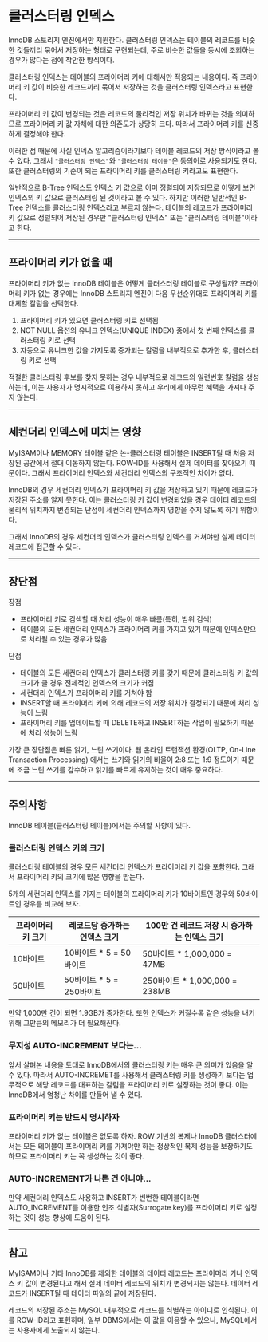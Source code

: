 

# 클러스터링 인덱스

InnoDB 스토리지 엔진에서만 지원한다. 클러스터링 인덱스는 테이블의 레코드를 비슷한 것들끼리
묶어서 저장하는 형태로 구현되는데, 주로 비슷한 값들을 동시에 조회하는 경우가 많다는 점에 착안한 방식이다.

클러스터링 인덱스는 테이블의 프라이머리 키에 대해서만 적용되는 내용이다. 즉 프라이머리 키 값이 비슷한 레코드끼리
묶어서 저장하는 것을 클러스터링 인덱스라고 표현한다.

프라이머리 키 값이 변경되는 것은 레코드의 물리적인 저장 위치가 바뀌는 것을 의미하므로 프라이머리 키 값 자체에 대한
의존도가 상당히 크다. 따라서 프라이머리 키를 신중하게 결정해야 한다.

이러한 점 때문에 사실 인덱스 알고리즘이라기보다 테이블 레코드의 저장 방식이라고 볼 수 있다.
그래서 `"클러스터링 인덱스"`와 `"클러스터링 테이블"`은 동의어로 사용되기도 한다.
또한 클러스터링의 기준이 되는 프라이머리 키를 클러스터링 키라고도 표현한다.

일반적으로 B-Tree 인덱스도 인덱스 키 값으로 이미 정렬되어 저장되므로 어떻게 보면 인덱스의 키 값으로
클러스터링 된 것이라고 볼 수 있다. 하지만 이러한 일반적인 B-Tree 인덱스를 클러스터링 인덱스라고 부르지 않는다.
테이블의 레코드가 프라이머리 키 값으로 정렬되어 저장된 경우만 "클러스터링 인덱스" 또는 "클러스터링 테이블"이라고 한다.

---

## 프라이머리 키가 없을 때

프라이머리 키가 없는 InnoDB 테이블은 어떻게 클러스터링 테이블로 구성될까?
프라이머리 키가 없는 경우에는 InnoDB 스토리지 엔진이 다음 우선순위대로 프라이머리 키를 대체할 칼럼을 선택한다.

1. 프라이머리 키가 있으면 클러스터링 키로 선택됨
2. NOT NULL 옵션의 유니크 인덱스(UNIQUE INDEX) 중에서 첫 번째 인덱스를 클러스터링 키로 선택
3. 자동으로 유니크한 값을 가지도록 증가되는 칼럼을 내부적으로 추가한 후, 클러스터링 키로 선택

적절한 클러스터링 후보를 찾지 못하는 경우 내부적으로 레코드의 일련번호 칼럼을 생성하는데, 이는 사용자가
명시적으로 이용하지 못하고 우리에게 아무런 혜택을 가져다 주지 않는다.

---

## 세컨더리 인덱스에 미치는 영향

MyISAM이나 MEMORY 테이블 같은 논-클러스터링 테이블은 INSERT될 때 처음 저장된 공간에서 절대 이동하지 않는다.
ROW-ID를 사용해서 실제 데이터를 찾아오기 때문이다. 
그래서 프라이머리 인덱스와 세컨더리 인덱스의 구조적인 차이가 없다.

InnoDB의 경우 세컨더리 인덱스가 프라이머리 키 값을 저장하고 있기 때문에 레코드가 저장된 주소를 알지 못한다.
이는 클러스터링 키 값이 변경되었을 경우 데이터 레코드의 물리적 위치까지 변경되는 단점이
세컨더리 인덱스까지 영향을 주지 않도록 하기 위함이다.

그래서 InnoDB의 경우 세컨더리 인덱스가 클러스터링 인덱스를 거쳐야만 실제 데이터 레코드에 접근할 수 있다.

---

## 장단점

장점
- 프라이머리 키로 검색할 때 처리 성능이 매우 빠름(특히, 범위 검색)
- 테이블의 모든 세컨더리 인덱스가 프라이머리 키를 가지고 있기 때문에 인덱스만으로 처리될 수 있는 경우가 많음

단점
- 테이블의 모든 세컨더리 인덱스가 클러스터링 키를 갖기 때문에 클러스터링 키 값의 크기가 클 경우 전체적인 인덱스의 크기가 커짐
- 세컨더리 인덱스가 프라이머리 키를 거쳐야 함
- INSERT할 때 프라이머리 키에 의해 레코드의 저장 위치가 결정되기 때문에 처리 성능이 느림
- 프라이머리 키를 업데이트할 때 DELETE하고 INSERT하는 작업이 필요하기 때문에 처리 성능이 느림

가장 큰 장단점은 빠른 읽기, 느린 쓰기이다. 웹 온라인 트랜잭션 환경(OLTP, On-Line Transaction Processing)
에서는 쓰기와 읽기의 비율이 2:8 또는 1:9 정도이기 때문에 조금 느린 쓰기를 감수하고 읽기를 빠르게 유지하는 것이
매우 중요하다.

---

## 주의사항

InnoDB 테이블(클러스터링 테이블)에서는 주의할 사항이 있다.

### 클러스터링 인덱스 키의 크기

클러스터링 테이블의 경우 모든 세컨더리 인덱스가 프라이머리 키 값을 포함한다. 그래서 프라이머리 키의 크기에
많은 영향을 받는다. 

5개의 세컨더리 인덱스를 가지는 테이블의 프라이머리 키가 10바이트인 경우와 50바이트인 경우를 비교해 보자.

| 프라이머리 키 크기 | 레코드당 증가하는 인덱스 크기   | 100만 건 레코드 저장 시 증가하는 인덱스 크기 |
|------------|--------------------|-----------------------------|
| 10바이트      | 10바이트 * 5 = 50바이트  | 50바이트 * 1,000,000 = 47MB    |
| 50바이트      | 50바이트 * 5 = 250바이트 | 250바이트 * 1,000,000 = 238MB  |

만약 1,000만 건이 되면 1.9GB가 증가한다. 또한 인덱스가 커질수록 같은 성능을 내기 위해 그만큼의
메모리가 더 필요해진다.

### 무지성 AUTO-INCREMENT 보다는...

앞서 살펴본 내용을 토대로 InnoDB에서의 클러스터링 키는 매우 큰 의미가 있음을 알 수 있다.
따라서 AUTO-INCREMET를 사용해서 클러스터링 키를 생성하기 보다는 업무적으로 해당 레코드를 대표하는 칼럼을
프라이머리 키로 설정하는 것이 좋다. 이는 InnoDB에서 엄청난 차이를 만들어 낼 수 있다.

### 프라이머리 키는 반드시 명시하자

프라이머리 키가 없는 테이블은 없도록 하자. ROW 기반의 복제나 InnoDB 클러스터에서는 모든 테이블이
프라이머리 키를 가져야만 하는 정상적인 복제 성능을 보장하기도 하므로 프라이머리 키는 꼭 생성하는 것이 좋다.

### AUTO-INCREMENT가 나쁜 건 아니야...

만약 세컨더리 인덱스도 사용하고 INSERT가 빈번한 테이블이라면 AUTO_INCREMENT를 이용한
인조 식별자(Surrogate key)를 프라이머리 키로 설정하는 것이 성능 향상에 도움이 된다.

---

## 참고

MyISAM이나 기타 InnoDB를 제외한 테이블의 데이터 레코드는 프라이머리 키나 인덱스 키 값이 변경된다고 해서
실제 데이터 레코드의 위치가 변경되지는 않는다. 데이터 레코드가 INSERT될 때 데이터 파일의 끝에 저장된다.

레코드의 저장된 주소는 MySQL 내부적으로 레코드를 식별하는 아이디로 인식된다. 이를 ROW-ID라고 표현하며,
일부 DBMS에서는 이 값을 이용할 수 있으나, MySQL에서는 사용자에게 노출되지 않는다.

